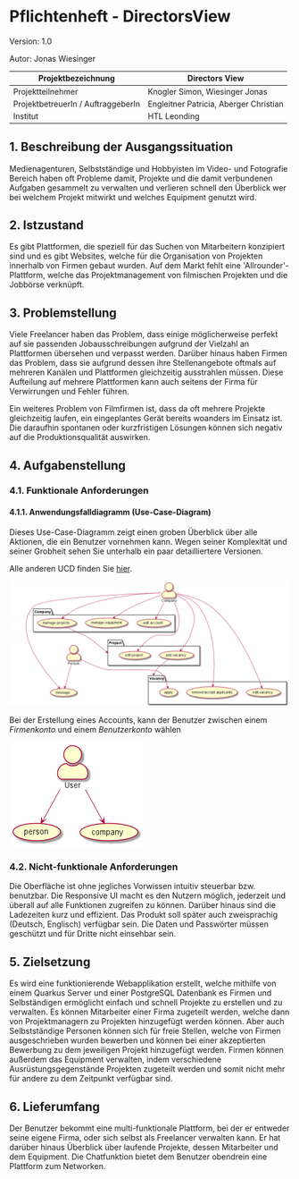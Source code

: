 # Pflichtenheft - DirectorsView

Version: 1.0

Autor: Jonas Wiesinger 

| Projektbezeichnung             | Directors View                         |
| ------------------------------ | -------------------------------------- |
| Projektteilnehmer              | Knogler Simon, Wiesinger Jonas         |
| ProjektbetreuerIn / AuftraggeberIn | Engleitner Patricia, Aberger Christian |
| Institut                       | HTL Leonding                           |

## 1. Beschreibung der Ausgangssituation

Medienagenturen, Selbstständige und Hobbyisten im Video- und Fotografie Bereich haben oft Probleme damit, Projekte 
und die damit verbundenen Aufgaben gesammelt zu verwalten und verlieren schnell den Überblick wer bei welchem Projekt 
mitwirkt und welches Equipment genutzt wird. 

## 2. Istzustand

Es gibt Plattformen, die speziell für das Suchen von Mitarbeitern konzipiert sind und es gibt Websites, 
welche für die Organisation von Projekten innerhalb von Firmen gebaut wurden. Auf dem Markt fehlt eine 'Allrounder'-Plattform, 
welche das Projektmanagement von filmischen Projekten und die Jobbörse verknüpft.

## 3. Problemstellung

Viele Freelancer haben das Problem, dass einige möglicherweise perfekt auf sie passenden Jobausschreibungen aufgrund 
der Vielzahl an Plattformen übersehen und verpasst werden. Darüber hinaus haben Firmen das Problem, dass sie aufgrund 
dessen ihre Stellenangebote oftmals auf mehreren Kanälen und Plattformen gleichzeitig ausstrahlen müssen. 
Diese Aufteilung auf mehrere Plattformen kann auch seitens der Firma für Verwirrungen und Fehler führen.

Ein weiteres Problem von Filmfirmen ist, dass da oft mehrere Projekte gleichzeitig laufen, ein eingeplantes 
Gerät bereits woanders im Einsatz ist. Die daraufhin spontanen oder kurzfristigen Lösungen können sich negativ auf die 
Produktionsqualität auswirken.

## 4. Aufgabenstellung

### 4.1. Funktionale Anforderungen

#### 4.1.1. Anwendungsfalldiagramm (Use-Case-Diagram)

Dieses Use-Case-Diagramm zeigt einen groben Überblick über alle Aktionen, die ein Benutzer vornehmen kann. Wegen seiner Komplexität und seiner Grobheit sehen Sie unterhalb ein paar detailliertere Versionen. 

Alle anderen UCD finden Sie [hier](https://github.com/DirectorsView/documentation/tree/main/ucd).

![UseCaseDiagram](../ucd/img/ucd_big.png)

Bei der Erstellung eines Accounts, kann der Benutzer zwischen einem *Firmenkonto* und einem *Benutzerkonto* wählen

![UseCaseDiagram](../ucd/img/ucd1.png)

### 4.2. Nicht-funktionale Anforderungen

Die Oberfläche ist ohne jegliches Vorwissen intuitiv steuerbar bzw. benutzbar. Die Responsive UI macht es den Nutzern möglich, jederzeit und überall auf alle Funktionen zugreifen zu können. Darüber hinaus sind die Ladezeiten kurz und effizient. Das Produkt soll später auch zweisprachig (Deutsch, Englisch) verfügbar sein. Die Daten und Passwörter müssen geschützt und für Dritte nicht einsehbar sein.

## 5. Zielsetzung

Es wird eine funktionierende Webapplikation erstellt, welche mithilfe von einem Quarkus Server und einer PostgreSQL Datenbank es Firmen und Selbständigen ermöglicht einfach und schnell Projekte zu erstellen und zu verwalten. Es können Mitarbeiter einer Firma zugeteilt werden, welche dann von Projektmanagern zu Projekten hinzugefügt werden können. Aber auch Selbstständige Personen können sich für freie Stellen, welche von Firmen ausgeschrieben wurden bewerben und können bei einer akzeptierten Bewerbung zu dem jeweiligen Projekt hinzugefügt werden. Firmen können außerdem das Equipment verwalten, indem verschiedene Ausrüstungsgegenstände Projekten zugeteilt werden und somit nicht mehr für andere zu dem Zeitpunkt verfügbar sind.

## 6. Lieferumfang

Der Benutzer bekommt eine multi-funktionale Plattform, bei der er entweder seine eigene Firma, oder sich selbst als 
Freelancer verwalten kann. Er hat darüber hinaus Überblick über laufende Projekte, dessen Mitarbeiter und dem Equipment.
Die Chatfunktion bietet dem Benutzer obendrein eine Plattform zum Networken.
